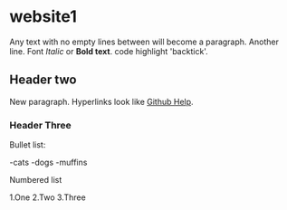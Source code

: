 # website1

Any text with no empty lines between will become a paragraph.
Another line.
Font *Italic* or **Bold text**.
code highlight 'backtick'.

## Header two

New paragraph.
Hyperlinks look like [Github Help](https://help.github.com).

### Header Three

Bullet list:

-cats
-dogs
-muffins

Numbered list

1.One
2.Two
3.Three
